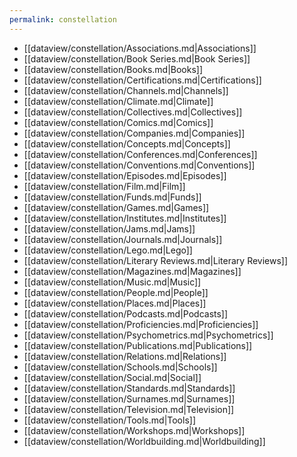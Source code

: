 ```yaml
---
permalink: constellation
---
```



- [[dataview/constellation/Associations.md|Associations]]
- [[dataview/constellation/Book Series.md|Book Series]]
- [[dataview/constellation/Books.md|Books]]
- [[dataview/constellation/Certifications.md|Certifications]]
- [[dataview/constellation/Channels.md|Channels]]
- [[dataview/constellation/Climate.md|Climate]]
- [[dataview/constellation/Collectives.md|Collectives]]
- [[dataview/constellation/Comics.md|Comics]]
- [[dataview/constellation/Companies.md|Companies]]
- [[dataview/constellation/Concepts.md|Concepts]]
- [[dataview/constellation/Conferences.md|Conferences]]
- [[dataview/constellation/Conventions.md|Conventions]]
- [[dataview/constellation/Episodes.md|Episodes]]
- [[dataview/constellation/Film.md|Film]]
- [[dataview/constellation/Funds.md|Funds]]
- [[dataview/constellation/Games.md|Games]]
- [[dataview/constellation/Institutes.md|Institutes]]
- [[dataview/constellation/Jams.md|Jams]]
- [[dataview/constellation/Journals.md|Journals]]
- [[dataview/constellation/Lego.md|Lego]]
- [[dataview/constellation/Literary Reviews.md|Literary Reviews]]
- [[dataview/constellation/Magazines.md|Magazines]]
- [[dataview/constellation/Music.md|Music]]
- [[dataview/constellation/People.md|People]]
- [[dataview/constellation/Places.md|Places]]
- [[dataview/constellation/Podcasts.md|Podcasts]]
- [[dataview/constellation/Proficiencies.md|Proficiencies]]
- [[dataview/constellation/Psychometrics.md|Psychometrics]]
- [[dataview/constellation/Publications.md|Publications]]
- [[dataview/constellation/Relations.md|Relations]]
- [[dataview/constellation/Schools.md|Schools]]
- [[dataview/constellation/Social.md|Social]]
- [[dataview/constellation/Standards.md|Standards]]
- [[dataview/constellation/Surnames.md|Surnames]]
- [[dataview/constellation/Television.md|Television]]
- [[dataview/constellation/Tools.md|Tools]]
- [[dataview/constellation/Workshops.md|Workshops]]
- [[dataview/constellation/Worldbuilding.md|Worldbuilding]]
